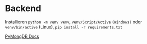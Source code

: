 # Backend


Installieren `python -m venv venv`, `venv/Script/Active` `(Windows)` oder `venv/bin/active` (Linux), `pip install -r requirements.txt`



[PyMongDB Docs](https://flask-pymongo.readthedocs.io/en/latest/)
